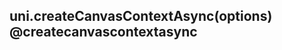 ## uni.createCanvasContextAsync(options) @createcanvascontextasync

<!-- UTSAPIJSON.c.description -->

<!-- UTSAPIJSON.createCanvasContextAsync.compatibility -->

<!-- UTSAPIJSON.createCanvasContextAsync.param -->

<!-- UTSAPIJSON.createCanvasContextAsync.returnValue -->

<!-- UTSAPIJSON.createCanvasContextAsync.example -->

<!-- UTSAPIJSON.createCanvasContextAsync.tutorial -->

<!-- UTSAPIJSON.general_type.name -->

<!-- UTSAPIJSON.general_type.param -->
